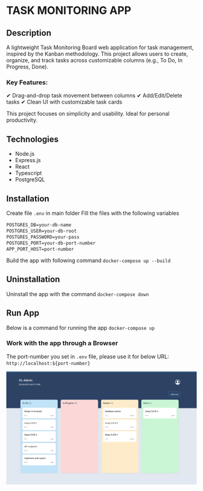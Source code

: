 # TASK MONITORING APP

## Description
A lightweight Task Monitoring Board web application for task management, inspired by the Kanban methodology. This project allows users to create, organize, and track tasks across customizable columns (e.g., To Do, In Progress, Done).

### Key Features:
✔ Drag-and-drop task movement between columns
✔ Add/Edit/Delete tasks
✔ Clean UI with customizable task cards

This project focuses on simplicity and usability. Ideal for personal productivity.

## Technologies
- Node.js
- Express.js
- React
- Typescript
- PostgreSQL

## Installation 

Create file `.env` in main folder
Fill the files with the following variables

```
POSTGRES_DB=your-db-name
POSTGRES_USER=your-db-root
POSTGRES_PASSWORD=your-pass
POSTGRES_PORT=your-db-port-number
APP_PORT_HOST=port-number
```

Build the app with following command
`docker-compose up --build`
## Uninstallation
Uninstall the app with the command
`docker-compose down`

## Run App
Below is a command for running the app
`docker-compose up`

### Work with the app through a Browser 
The port-number you set in `.env` file, please use it for below URL:
`http://localhost:${port-number}`


![App screenshot](./screenshot.png)

